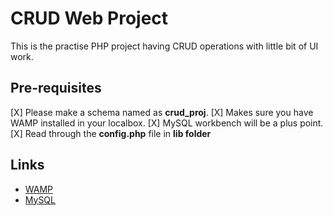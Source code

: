 # CRUD Web Project

This is the practise PHP project having CRUD operations with little bit of UI work. 

## Pre-requisites

[X] Please make a schema named as **crud_proj**.
[X] Makes sure you have WAMP installed in your localbox.
[X] MySQL workbench will be a plus point.
[X] Read through the **config.php** file in **lib folder**

## Links

- [WAMP](http://www.wampserver.com/en/)
- [MySQL](https://www.mysql.com/)
